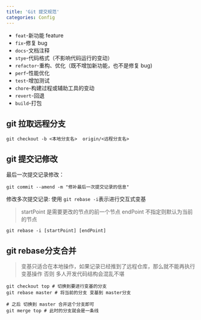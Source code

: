 ```yaml
---
title: 'Git 提交规范'
categories: Config
---
```


- `feat`-新功能 feature
- `fix`-修复 bug
- `docs`-文档注释
- `stye`-代码格式（不影响代码运行的变动）
- `refactor`-重构、优化（既不增加新功能，也不是修复 bug)
- `perf`-性能优化
- `test`-增加测试
- `chore`-构建过程或辅助工具的变动
- `revert`-回退
- `build`-打包

## git 拉取远程分支

```shell
git checkout -b <本地分支名>  origin/<远程分支名>
```

## git 提交记修改
最后一次提交记录修改：
```shell
git commit --amend -m "修补最后一次提交记录的信息"
```
修改多次提交记录:
使用 `git rebase -i`表示进行交互式变基
> startPoint 是需要更改的节点的前一个节点 endPoint 不指定则默认为当前的节点

```shell
git rebase -i [startPoint] [endPoint]
```

## git rebase分支合并

> 变基只适合在本地操作，如果记录已经推到了远程仓库，那么就不能再执行变基操作 否则 多人开发代码结构会混乱不堪

```shell
git checkout top # 切换到要进行变基的分支
git rebase master # 将当前的分支 变基到 master分支

# 之后 切换到 master 合并这个分支即可
git merge top # 此时的分支就会是一条线
```